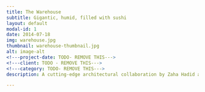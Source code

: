 ```yaml
---
title: The Warehouse
subtitle: Gigantic, humid, filled with sushi
layout: default
modal-id: 1
date: 2014-07-18
img: warehouse.jpg
thumbnail: warehouse-thumbnail.jpg
alt: image-alt
<!---project-date: TODO- REMOVE THIS--->
<!---client: TODO - REMOVE THIS--->
<!---category: TODO- REMOVE THIS--->
description: A cutting-edge architectural collaboration by Zaha Hadid and Shigeru Ban, our climate-controlled, autonomous-sushi-churning-gantry equipped temple to innovation is the perfect venue for your lifestyle. 

---
```

